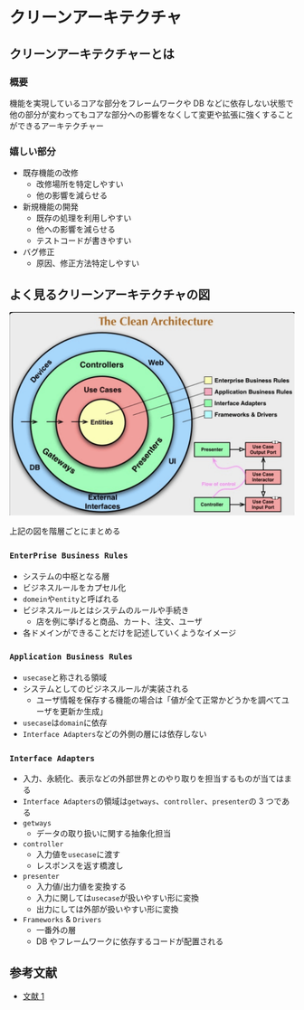 # クリーンアーキテクチャ

## クリーンアーキテクチャーとは

### 概要

機能を実現しているコアな部分をフレームワークや DB などに依存しない状態で他の部分が変わってもコアな部分への影響をなくして変更や拡張に強くすることができるアーキテクチャー

### 嬉しい部分

- 既存機能の改修
  - 改修場所を特定しやすい
  - 他の影響を減らせる
- 新規機能の開発
  - 既存の処理を利用しやすい
  - 他への影響を減らせる
  - テストコードが書きやすい
- バグ修正
  - 原因、修正方法特定しやすい

## よく見るクリーンアーキテクチャの図

![clean_architecture](./assets/clean_arc_1.png)

上記の図を階層ごとにまとめる

### `EnterPrise Business Rules`

- システムの中枢となる層
- ビジネスルールをカプセル化
- `domein`や`entity`と呼ばれる
- ビジネスルールとはシステムのルールや手続き
  - 店を例に挙げると商品、カート、注文、ユーザ
- 各ドメインができることだけを記述していくようなイメージ

### `Application Business Rules`

- `usecase`と称される領域
- システムとしてのビジネスルールが実装される
  - ユーザ情報を保存する機能の場合は「値が全て正常かどうかを調べてユーザを更新か生成」
- `usecase`は`domain`に依存
- `Interface Adapters`などの外側の層には依存しない

### `Interface Adapters`

- 入力、永続化、表示などの外部世界とのやり取りを担当するものが当てはまる
- `Interface Adapters`の領域は`getways`、`controller`、`presenter`の 3 つである
- `getways`
  - データの取り扱いに関する抽象化担当
- `controller`
  - 入力値を`usecase`に渡す
  - レスポンスを返す橋渡し
- `presenter`
  - 入力値/出力値を変換する
  - 入力に関しては`usecase`が扱いやすい形に変換
  - 出力にしては外部が扱いやすい形に変換
- `Frameworks` & `Drivers`
  - 一番外の層
  - DB やフレームワークに依存するコードが配置される

## 参考文献

- [文献 1](https://zenn.dev/tis1116/articles/6c5416e5d77dbf)
